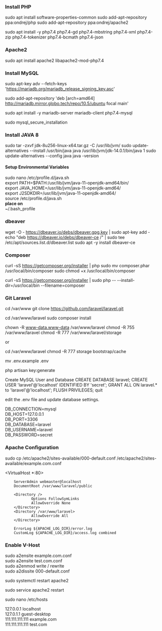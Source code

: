 ### Install PHP

sudo apt install software-properties-common
sudo add-apt-repository ppa:ondrej/php
sudo add-apt-repository ppa:ondrej/apache2

sudo apt install -y php7.4 php7.4-gd php7.4-mbstring php7.4-xml php7.4-zip php7.4-tokenizer php7.4-bcmath php7.4-json

### Apache2

sudo apt install apache2 libapache2-mod-php7.4 

### Install MySQL

sudo apt-key adv --fetch-keys 'https://mariadb.org/mariadb_release_signing_key.asc'

sudo add-apt-repository 'deb [arch=amd64] http://mariadb.mirror.globo.tech/repo/10.5/ubuntu focal main'

sudo apt install -y mariadb-server mariadb-client php7.4-mysql

sudo mysql_secure_installation

### Install JAVA 8

sudo tar -zxvf jdk-8u256-linux-x64.tar.gz -C /usr/lib/jvm/
sudo update-alternatives --install /usr/bin/java java /usr/lib/jvm/jdk-14.0.1/bin/java 1
sudo update-alternatives --config java
java -version

#### Setup Environmental Variables
sudo nano /etc/profile.d/java.sh <br>
export PATH=$PATH:/usr/lib/jvm/java-11-openjdk-amd64/bin/ <br>
export JAVA_HOME=/usr/lib/jvm/java-11-openjdk-amd64/ <br>
export J2SDKDIR=/usr/lib/jvm/java-11-openjdk-amd64/ <br>
source /etc/profile.d/java.sh <br>
<strong>place on </strong><br>
~/.bash_profile

### dbeaver
wget -O - https://dbeaver.io/debs/dbeaver.gpg.key | sudo apt-key add -
echo "deb https://dbeaver.io/debs/dbeaver-ce /" | sudo tee /etc/apt/sources.list.d/dbeaver.list
sudo apt -y  install dbeaver-ce

### Composer

curl -sS https://getcomposer.org/installer | php
sudo mv composer.phar /usr/local/bin/composer
sudo chmod +x /usr/local/bin/composer

curl -sS https://getcomposer.org/installer | sudo php -- --install-dir=/usr/local/bin --filename=composer

### Git Laravel
cd /var/www
git clone https://github.com/laravel/laravel.git

cd /var/www/laravel
sudo composer install

chown -R www-data.www-data /var/www/laravel
chmod -R 755 /var/www/laravel
chmod -R 777 /var/www/laravel/storage

or

cd /var/www/laravel
chmod -R 777 storage bootstrap/cache

mv .env.example .env

php artisan key:generate

Create MySQL User and Database
CREATE DATABASE laravel;
CREATE USER 'laravel'@'localhost' IDENTIFIED BY 'secret';
GRANT ALL ON laravel.* to 'laravel'@'localhost';
FLUSH PRIVILEGES;
quit

edit the .env file and update database settings.

DB_CONNECTION=mysql <br>
DB_HOST=127.0.0.1 <br>
DB_PORT=3306 <br>
DB_DATABASE=laravel <br>
DB_USERNAME=laravel <br>
DB_PASSWORD=secret

### Apache Configuration

sudo cp /etc/apache2/sites-available/000-default.conf /etc/apache2/sites-available/example.com.conf

<VirtualHost *:80>

        ServerAdmin webmaster@localhost
        DocumentRoot /var/www/laravel/public

        <Directory />
                Options FollowSymLinks
                AllowOverride None
        </Directory>
        <Directory /var/www/laravel>
                AllowOverride All
        </Directory>

        ErrorLog ${APACHE_LOG_DIR}/error.log
        CustomLog ${APACHE_LOG_DIR}/access.log combined

</VirtualHost>

### Enable V-Host
sudo a2ensite example.com.conf <br>
sudo a2ensite test.com.conf <br>
sudo a2enmod write / rewrite <br>
sudo a2dissite 000-default.conf

sudo systemctl restart apache2

sudo service apache2 restart

sudo nano /etc/hosts

127.0.0.1   localhost <br>
127.0.1.1   guest-desktop <br>
111.111.111.111 example.com <br>
111.111.111.111 test.com 

